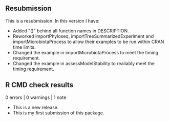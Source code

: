 ## Resubmission
This is a resubmission. In this version I have:

* Added "()" behind all function names in DESCRIPTION.
* Reworked importPhyloseq, importTreeSummarizedExperiment and importMicrobiotaProcess to allow their examples to be run within CRAN time limits.
* Changed the example in importMicrobiotaProcess to meet the timing requirement.
* Changed the example in assessModelStability to realiably meet the timing requirement.

## R CMD check results

0 errors | 0 warnings | 1 note

* This is a new release.
* This is my first submission of this package.
